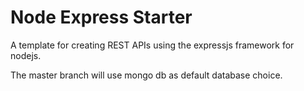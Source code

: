 # Node Express Starter
A template for creating REST APIs using the expressjs framework for nodejs.

The master branch will use mongo db as default database choice.

